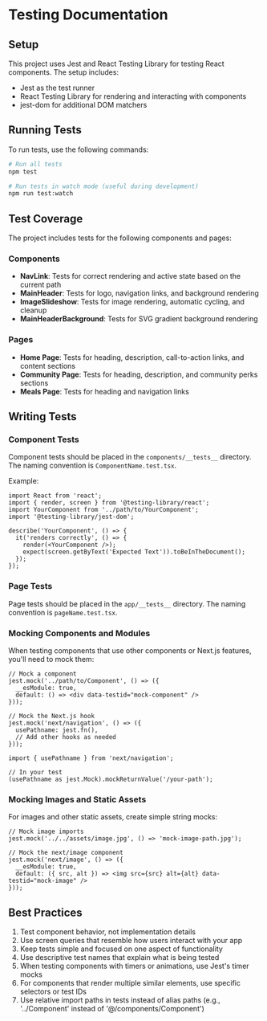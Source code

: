 # Testing Documentation

## Setup

This project uses Jest and React Testing Library for testing React components. The setup includes:

- Jest as the test runner
- React Testing Library for rendering and interacting with components
- jest-dom for additional DOM matchers

## Running Tests

To run tests, use the following commands:

```bash
# Run all tests
npm test

# Run tests in watch mode (useful during development)
npm run test:watch
```

## Test Coverage

The project includes tests for the following components and pages:

### Components
- **NavLink**: Tests for correct rendering and active state based on the current path
- **MainHeader**: Tests for logo, navigation links, and background rendering
- **ImageSlideshow**: Tests for image rendering, automatic cycling, and cleanup
- **MainHeaderBackground**: Tests for SVG gradient background rendering

### Pages
- **Home Page**: Tests for heading, description, call-to-action links, and content sections
- **Community Page**: Tests for heading, description, and community perks sections
- **Meals Page**: Tests for heading and navigation links

## Writing Tests

### Component Tests

Component tests should be placed in the `components/__tests__` directory. The naming convention is `ComponentName.test.tsx`.

Example:

```tsx
import React from 'react';
import { render, screen } from '@testing-library/react';
import YourComponent from '../path/to/YourComponent';
import '@testing-library/jest-dom';

describe('YourComponent', () => {
  it('renders correctly', () => {
    render(<YourComponent />);
    expect(screen.getByText('Expected Text')).toBeInTheDocument();
  });
});
```

### Page Tests

Page tests should be placed in the `app/__tests__` directory. The naming convention is `pageName.test.tsx`.

### Mocking Components and Modules

When testing components that use other components or Next.js features, you'll need to mock them:

```tsx
// Mock a component
jest.mock('../path/to/Component', () => ({
  __esModule: true,
  default: () => <div data-testid="mock-component" />
}));

// Mock the Next.js hook
jest.mock('next/navigation', () => ({
  usePathname: jest.fn(),
  // Add other hooks as needed
}));

import { usePathname } from 'next/navigation';

// In your test
(usePathname as jest.Mock).mockReturnValue('/your-path');
```

### Mocking Images and Static Assets

For images and other static assets, create simple string mocks:

```tsx
// Mock image imports
jest.mock('../../assets/image.jpg', () => 'mock-image-path.jpg');

// Mock the next/image component
jest.mock('next/image', () => ({
  __esModule: true,
  default: ({ src, alt }) => <img src={src} alt={alt} data-testid="mock-image" />
}));
```

## Best Practices

1. Test component behavior, not implementation details
2. Use screen queries that resemble how users interact with your app
3. Keep tests simple and focused on one aspect of functionality
4. Use descriptive test names that explain what is being tested
5. When testing components with timers or animations, use Jest's timer mocks
6. For components that render multiple similar elements, use specific selectors or test IDs
7. Use relative import paths in tests instead of alias paths (e.g., '../Component' instead of '@/components/Component')
